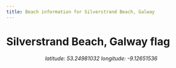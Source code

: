 ```yaml
---
title: Beach information for Silverstrand Beach, Galway
---
```

# Silverstrand Beach, Galway <span class="material-icons" color="blue">flag</span>

<div align="center"><i>latitude: 53.24981032 longitude: -9.12651536</i></div>